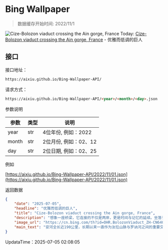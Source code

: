 # Bing Wallpaper

> 数据缓存开始时间: 2022/11/1

![Cize-Bolozon viaduct crossing the Ain gorge, France](https://cn.bing.com/th?id=OHR.BolozonViaduct_ZH-CN6408632524_1920x1080.webp)
Today: [Cize-Bolozon viaduct crossing the Ain gorge, France](https://cn.bing.com/th?id=OHR.BolozonViaduct_ZH-CN6408632524_1920x1080.webp) - 优雅而低调的巨人

## 接口

接口地址：

```html
https://aixiu.github.io/Bing-Wallpaper-API/
```

请求方式：

```html
https://aixiu.github.io/Bing-Wallpaper-API/<year>/<month>/<day>.json
```

参数说明

| 参数 | 类型 | 说明 |
| - | - | - |
| year | str | 4位年份, 例如：2022 |
| month | str | 2位月份, 例如：02、12 |
| day | str | 2位日期, 例如：02、25 |

例如

[https://aixiu.github.io/Bing-Wallpaper-API/2022/11/01.json](https://aixiu.github.io/Bing-Wallpaper-API/2022/11/01.json)

返回数据

```json
{
    "date": "2025-07-05",
    "headline": "优雅而低调的巨人",
    "title": "Cize-Bolozon viaduct crossing the Ain gorge, France",
    "description": "想象一座桥梁，它连接的不仅是两岸，更是时间与记忆的延续。坐落于法国东部安省的锡兹博洛宗高架桥，它建于1950年，这座桥取代了战争中被摧毁的前代桥梁，成为重建与希望的象征。",
    "image_url": "https://cn.bing.com/th?id=OHR.BolozonViaduct_ZH-CN6408632524_1920x1080.webp",
    "main_text": "安河全长近190公里，长期以来一直作为汝拉山脉与罗讷河之间的重要交通通道。"
}
```

UpdataTime：2025-07-05 02:08:05
